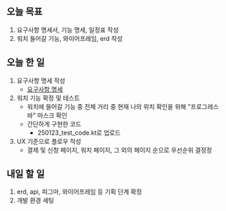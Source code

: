 ## 오늘 목표
1. 요구사항 명세서, 기능 명세, 일정표 작성
2. 워치 들어갈 기능, 와이어프레임, erd 작성

## 오늘 한 일
1. 요구사항 명세 작성
    - [요구사항 명세](https://www.notion.so/793ea2da02f64f2d8f27d8d5ecc13648?v=c380f57071ea46b082925b556d19aa17)
2. 워치 기능 확정 및 테스트
    - 워치에 들어갈 기능 중 전체 거리 중 현재 나의 위치 확인을 위해 "프로그레스 바" 마스크 확인
    - 간단하게 구현한 코드
        - 250123_test_code.kt로 업로드
3. UX 기준으로 플로우 작성
    - 결제 및 신청 페이지, 워치 페이지, 그 외의 페이지 순으로 우선순위 결정정
        

## 내일 할 일
1. erd, api, 피그마, 와이어프레임 등 기획 단계 확정
2. 개발 환경 세팅